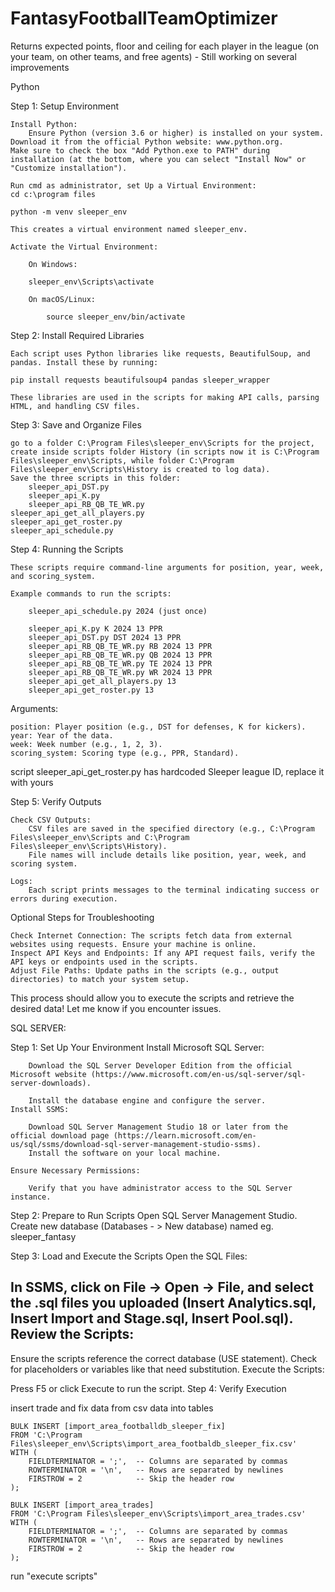 # FantasyFootballTeamOptimizer
Returns expected points, floor and ceiling for each player in the league (on your team, on other teams, and free agents) - Still working on several improvements

Python

Step 1: Setup Environment

    Install Python:
        Ensure Python (version 3.6 or higher) is installed on your system. Download it from the official Python website: www.python.org.
	Make sure to check the box "Add Python.exe to PATH" during installation (at the bottom, where you can select "Install Now" or "Customize installation").

    Run cmd as administrator, set Up a Virtual Environment:
	cd c:\program files

	python -m venv sleeper_env

	This creates a virtual environment named sleeper_env.

	Activate the Virtual Environment:

	    On Windows:

		sleeper_env\Scripts\activate

	    On macOS/Linux:

	        source sleeper_env/bin/activate

Step 2: Install Required Libraries
	
	Each script uses Python libraries like requests, BeautifulSoup, and pandas. Install these by running:

	pip install requests beautifulsoup4 pandas sleeper_wrapper

	These libraries are used in the scripts for making API calls, parsing HTML, and handling CSV files.

Step 3: Save and Organize Files

    go to a folder C:\Program Files\sleeper_env\Scripts for the project, create inside scripts folder History (in scripts now it is C:\Program Files\sleeper_env\Scripts, while folder C:\Program Files\sleeper_env\Scripts\History is created to log data).
    Save the three scripts in this folder:
        sleeper_api_DST.py
        sleeper_api_K.py
        sleeper_api_RB_QB_TE_WR.py
	sleeper_api_get_all_players.py
	sleeper_api_get_roster.py
	sleeper_api_schedule.py

Step 4: Running the Scripts
	
	These scripts require command-line arguments for position, year, week, and scoring_system.

	Example commands to run the scripts:

		sleeper_api_schedule.py 2024 (just once)

		sleeper_api_K.py K 2024 13 PPR
		sleeper_api_DST.py DST 2024 13 PPR
		sleeper_api_RB_QB_TE_WR.py RB 2024 13 PPR
		sleeper_api_RB_QB_TE_WR.py QB 2024 13 PPR
		sleeper_api_RB_QB_TE_WR.py TE 2024 13 PPR
		sleeper_api_RB_QB_TE_WR.py WR 2024 13 PPR
		sleeper_api_get_all_players.py 13
		sleeper_api_get_roster.py 13

Arguments:

    position: Player position (e.g., DST for defenses, K for kickers).
    year: Year of the data.
    week: Week number (e.g., 1, 2, 3).
    scoring_system: Scoring type (e.g., PPR, Standard).

script sleeper_api_get_roster.py has hardcoded Sleeper league ID, replace it with yours

Step 5: Verify Outputs

    Check CSV Outputs:
        CSV files are saved in the specified directory (e.g., C:\Program Files\sleeper_env\Scripts and C:\Program Files\sleeper_env\Scripts\History).
        File names will include details like position, year, week, and scoring system.

    Logs:
        Each script prints messages to the terminal indicating success or errors during execution.

Optional Steps for Troubleshooting

    Check Internet Connection: The scripts fetch data from external websites using requests. Ensure your machine is online.
    Inspect API Keys and Endpoints: If any API request fails, verify the API keys or endpoints used in the scripts.
    Adjust File Paths: Update paths in the scripts (e.g., output directories) to match your system setup.

This process should allow you to execute the scripts and retrieve the desired data! Let me know if you encounter issues.

SQL SERVER:

Step 1: Set Up Your Environment
	Install Microsoft SQL Server:

		Download the SQL Server Developer Edition from the official Microsoft website (https://www.microsoft.com/en-us/sql-server/sql-server-downloads).

		Install the database engine and configure the server.
	Install SSMS:

		Download SQL Server Management Studio 18 or later from the official download page (https://learn.microsoft.com/en-us/sql/ssms/download-sql-server-management-studio-ssms).
		Install the software on your local machine.

	Ensure Necessary Permissions:
	
		Verify that you have administrator access to the SQL Server instance.

Step 2: Prepare to Run Scripts
	Open SQL Server Management Studio.
	Create new database (Databases - > New database) named eg. sleeper_fantasy

Step 3: Load and Execute the Scripts
Open the SQL Files:

In SSMS, click on File → Open → File, and select the .sql files you uploaded (Insert Analytics.sql, Insert Import and Stage.sql, Insert Pool.sql).
Review the Scripts:
----------------
Ensure the scripts reference the correct database (USE statement).
Check for placeholders or variables like <YourTableName> that need substitution.
Execute the Scripts:

Press F5 or click Execute to run the script.
Step 4: Verify Execution

insert trade and fix data from csv data into tables

    BULK INSERT [import_area_footballdb_sleeper_fix]
    FROM 'C:\Program Files\sleeper_env\Scripts\import_area_footbaldb_sleeper_fix.csv'
    WITH (
        FIELDTERMINATOR = ';',  -- Columns are separated by commas
        ROWTERMINATOR = '\n',   -- Rows are separated by newlines
        FIRSTROW = 2            -- Skip the header row
    );

    BULK INSERT [import_area_trades]
    FROM 'C:\Program Files\sleeper_env\Scripts\import_area_trades.csv'
    WITH (
        FIELDTERMINATOR = ';',  -- Columns are separated by commas
        ROWTERMINATOR = '\n',   -- Rows are separated by newlines
        FIRSTROW = 2            -- Skip the header row
    );

run "execute scripts"
